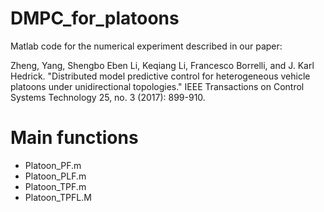 # DMPC_for_platoons

Matlab code for the numerical experiment described in our paper:

Zheng, Yang, Shengbo Eben Li, Keqiang Li, Francesco Borrelli, and J. Karl Hedrick. "Distributed model predictive control for heterogeneous vehicle platoons under unidirectional topologies." IEEE Transactions on Control Systems Technology 25, no. 3 (2017): 899-910.

# Main functions
* Platoon_PF.m
* Platoon_PLF.m
* Platoon_TPF.m
* Platoon_TPFL.M
